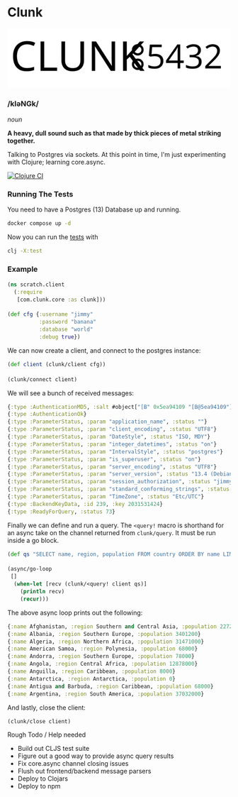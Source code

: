 # Clunk

![Logo](assets/logos/clunk-dual.svg)

### /kləNGk/

*noun*

__A heavy, dull sound such as that made by thick pieces of metal striking together.__

Talking to Postgres via sockets. At this point in time, I'm just experimenting with Clojure; learning core.async.


[![Clojure CI](https://github.com/duanebester/clunk/actions/workflows/clojure.yml/badge.svg?branch=main)](https://github.com/duanebester/clunk/actions/workflows/clojure.yml)

### Running The Tests

You need to have a Postgres (13) Database up and running.

```bash
docker compose up -d
```

Now you can run the [tests](test/com/clunk/core_test.clj) with

```bash
clj -X:test
```

### Example

```clj
(ns scratch.client
  (:require
   [com.clunk.core :as clunk]))

(def cfg {:username "jimmy"
          :password "banana"
          :database "world"
          :debug true})
```

We can now create a client, and connect to the postgres instance:
```clj
(def client (clunk/client cfg))

(clunk/connect client)
```

We will see a bunch of received messages:
```clj
{:type :AuthenticationMD5, :salt #object["[B" 0x5ea94109 "[B@5ea94109"]}
{:type :AuthenticationOk}
{:type :ParameterStatus, :param "application_name", :status ""}
{:type :ParameterStatus, :param "client_encoding", :status "UTF8"}
{:type :ParameterStatus, :param "DateStyle", :status "ISO, MDY"}
{:type :ParameterStatus, :param "integer_datetimes", :status "on"}
{:type :ParameterStatus, :param "IntervalStyle", :status "postgres"}
{:type :ParameterStatus, :param "is_superuser", :status "on"}
{:type :ParameterStatus, :param "server_encoding", :status "UTF8"}
{:type :ParameterStatus, :param "server_version", :status "13.4 (Debian 13.4-1.pgdg100+1)"}
{:type :ParameterStatus, :param "session_authorization", :status "jimmy"}
{:type :ParameterStatus, :param "standard_conforming_strings", :status "on"}
{:type :ParameterStatus, :param "TimeZone", :status "Etc/UTC"}
{:type :BackendKeyData, :id 239, :key 2031531424}
{:type :ReadyForQuery, :status 73}
```

Finally we can define and run a query. The `<query!` macro is shorthand for an async take on the channel returned from `clunk/query`. It must be run inside a go block.
```clj
(def qs "SELECT name, region, population FROM country ORDER BY name LIMIT 10;")

(async/go-loop
 []
  (when-let [recv (clunk/<query! client qs)]
    (println recv)
    (recur)))
```

The above async loop prints out the following:
```clj
{:name Afghanistan, :region Southern and Central Asia, :population 22720000}
{:name Albania, :region Southern Europe, :population 3401200}
{:name Algeria, :region Northern Africa, :population 31471000}
{:name American Samoa, :region Polynesia, :population 68000}
{:name Andorra, :region Southern Europe, :population 78000}
{:name Angola, :region Central Africa, :population 12878000}
{:name Anguilla, :region Caribbean, :population 8000}
{:name Antarctica, :region Antarctica, :population 0}
{:name Antigua and Barbuda, :region Caribbean, :population 68000}
{:name Argentina, :region South America, :population 37032000}
```

And lastly, close the client:
```clj
(clunk/close client)
```

Rough Todo / Help needed

* Build out CLJS test suite
* Figure out a good way to provide async query results
* Fix core.async channel closing issues
* Flush out frontend/backend message parsers
* Deploy to Clojars
* Deploy to npm

